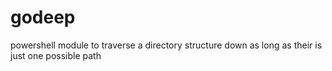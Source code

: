 # godeep
powershell module to traverse a directory structure down as long as their is just one possible path
